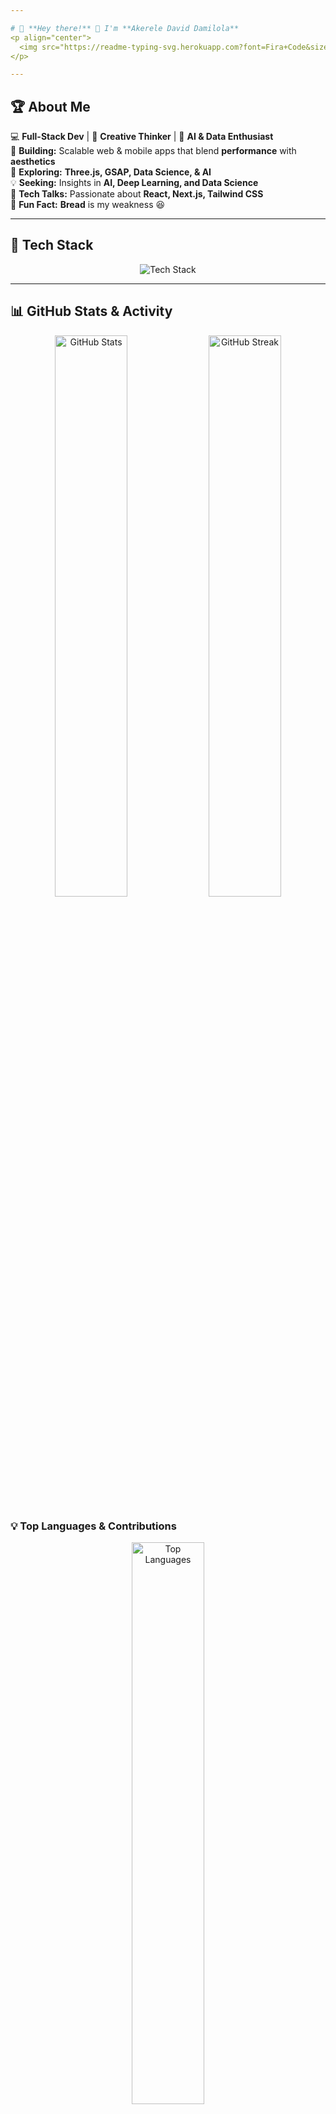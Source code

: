 ```yaml
---

# 🚀 **Hey there!** 👋 I'm **Akerele David Damilola**  
<p align="center">
  <img src="https://readme-typing-svg.herokuapp.com?font=Fira+Code&size=24&pause=1000&color=36BCF7&center=true&vCenter=true&width=600&lines=Frontend+Developer;Data+Science+Enthusiast;AI+%7C+Machine+Learning+Explorer;React+%7C+Next.js+%7C+Three.js;Always+Learning+%7C+Always+Building;Welcome+to+My+GitHub+Profile!" alt="Typing animation" />
</p>

---
```


## 🏆 **About Me**  
💻 **Full-Stack Dev** | 🎨 **Creative Thinker** | 🤖 **AI & Data Enthusiast**  
🔭 **Building:** Scalable web & mobile apps that blend **performance** with **aesthetics**  
🌱 **Exploring:** **Three.js, GSAP, Data Science, & AI**  
💡 **Seeking:** Insights in **AI, Deep Learning, and Data Science**  
💬 **Tech Talks:** Passionate about **React, Next.js, Tailwind CSS**  
🍞 **Fun Fact:** **Bread** is my weakness 😆  

---

## 🚀 **Tech Stack**  
<div align="center">
  <img src="https://skillicons.dev/icons?i=js,ts,html,css,react,nextjs,tailwind,threejs,vercel,vue,py,r,arduino,bootstrap,git,github&theme=dark" alt="Tech Stack" />
</div>  

---

## 📊 **GitHub Stats & Activity**  
<div align="center">
  <img src="https://github-readme-stats.vercel.app/api?username=davidakerele&show_icons=true&theme=radical&count_private=true" width="48%" alt="GitHub Stats" />
  <img src="https://streak-stats.demolab.com?user=davidakerele&theme=radical" width="48%" alt="GitHub Streak" />
</div>  

### **💡 Top Languages & Contributions**  
<div align="center">
  <img src="https://github-readme-stats.vercel.app/api/top-langs/?username=davidakerele&layout=compact&theme=radical&langs_count=10" width="48%" alt="Top Languages" />
</div>  

---

## 🌎 **Connect with Me**  
<div align="center">
  <a href="https://www.linkedin.com/in/david-akerele-38837623a/">
    <img src="https://img.shields.io/badge/LinkedIn-0077B5?style=for-the-badge&logo=linkedin&logoColor=white" />
  </a>
  <a href="https://x.com/DdAkelz">
    <img src="https://img.shields.io/badge/X-1DA1F2?style=for-the-badge&logo=x&logoColor=white" />
  </a>
  <a href="mailto:akereledavidd@gmail.com">
    <img src="https://img.shields.io/badge/Email-D14836?style=for-the-badge&logo=gmail&logoColor=white" />
  </a>
  <img src="https://komarev.com/ghpvc/?username=davidakerele&label=PROFILE+VIEWS&color=blue&style=for-the-badge" />
</div>  

---

## 🔥 **Featured Projects**  
<div align="center">
  <a href="https://github.com/davidakerele/iphone">
    <img src="https://github-readme-stats.vercel.app/api/pin/?username=davidakerele&repo=iphone&theme=radical" width="45%" />
  </a>
  <a href="https://github.com/davidakerele/brainwave">
    <img src="https://github-readme-stats.vercel.app/api/pin/?username=davidakerele&repo=brainwave&theme=radical" width="45%" />
  </a>
</div>  

---

## 🎭 **Meme of the Day**  
<p align="center">
  <img src="https://api.memegen.link/images/doge/hello_world/my_name_is_doge.png" width="300" alt="Meme of the day"/>
</p>  

---

## 🎯 **Cool Interactive Stuff**  
- **🔹 Random Dev Quote:**  
  > ![Quote](https://quotes-github-readme.vercel.app/api?type=horizontal&theme=radical)  

- **🎮 Play with My Contribution Graph**
  ![GitHub Contribution Snake](https://raw.githubusercontent.com/davidakerele/davidakerele/output/github-contribution-grid-snake-dark.svg)  

- **🌎 Live Coding & Repositories:**  
  > Stay tuned for my next live coding session on **Twitch & YouTube!**  

---
